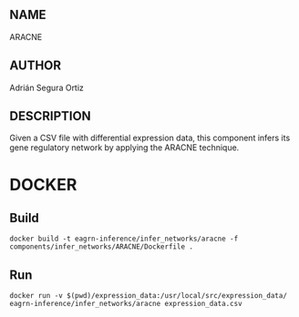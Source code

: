 ## NAME

ARACNE

## AUTHOR

Adrián Segura Ortiz

## DESCRIPTION

Given a CSV file with differential expression data, this component infers its gene regulatory network by applying the ARACNE technique.

# DOCKER

## Build

```
docker build -t eagrn-inference/infer_networks/aracne -f components/infer_networks/ARACNE/Dockerfile .
```

## Run

```
docker run -v $(pwd)/expression_data:/usr/local/src/expression_data/ eagrn-inference/infer_networks/aracne expression_data.csv
```
